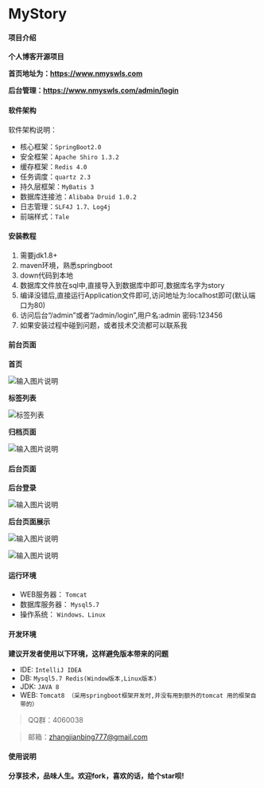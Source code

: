 # MyStory

#### 项目介绍

 **个人博客开源项目** 

 **首页地址为：https://www.nmyswls.com** 

 **后台管理：https://www.nmyswls.com/admin/login** 

#### 软件架构

软件架构说明：
- 核心框架：`SpringBoot2.0`
- 安全框架：`Apache Shiro 1.3.2`
- 缓存框架：`Redis 4.0`
- 任务调度：`quartz 2.3`
- 持久层框架：`MyBatis 3`
- 数据库连接池：`Alibaba Druid 1.0.2`
- 日志管理：`SLF4J 1.7、Log4j`
- 前端样式：`Tale`

#### 安装教程

1. 需要jdk1.8+
2. maven环境，熟悉springboot
3. down代码到本地
4. 数据库文件放在sql中,直接导入到数据库中即可,数据库名字为story
5. 编译没错后,直接运行Application文件即可,访问地址为:localhost即可(默认端口为80)
6. 访问后台“/admin”或者“/admin/login”,用户名:admin 密码:123456
7. 如果安装过程中碰到问题，或者技术交流都可以联系我

#### 前台页面
 **首页** 

![输入图片说明](https://images.gitee.com/uploads/images/2018/0930/111904_8609d6e2_1705382.jpeg "menu.saveimg.savepath20180930111841.jpg")

**标签列表**

![标签列表](https://images.gitee.com/uploads/images/2018/0930/113723_413f18c0_1705382.jpeg "menu.saveimg.savepath20180930113705.jpg")

**归档页面**

![输入图片说明](https://images.gitee.com/uploads/images/2018/0930/113805_76139847_1705382.jpeg "menu.saveimg.savepath20180930113742.jpg")

#### 后台页面
**后台登录**

![输入图片说明](https://images.gitee.com/uploads/images/2018/0930/112038_5a91cf9f_1705382.jpeg "menu.saveimg.savepath20180930112013.jpg")

**后台页面展示**

![输入图片说明](https://images.gitee.com/uploads/images/2018/0930/112131_0c900467_1705382.jpeg "menu.saveimg.savepath20180930112106.jpg")

![输入图片说明](https://images.gitee.com/uploads/images/2018/0930/112300_016c60b6_1705382.jpeg "menu.saveimg.savepath20180930112250.jpg")
#### 运行环境
- WEB服务器： `Tomcat`
- 数据库服务器： `Mysql5.7`
- 操作系统： `Windows、Linux`
#### 开发环境
 **建议开发者使用以下环境，这样避免版本带来的问题** 
- IDE: `IntelliJ IDEA`
- DB: `Mysql5.7 Redis(Window版本,Linux版本)`
- JDK: `JAVA 8`
- WEB: `Tomcat8 （采用springboot框架开发时,并没有用到额外的tomcat 用的框架自带的）`

> QQ群：4060038

> 邮箱：zhangjianbing777@gmail.com

#### 使用说明

**分享技术，品味人生。欢迎fork，喜欢的话，给个star呗!**
